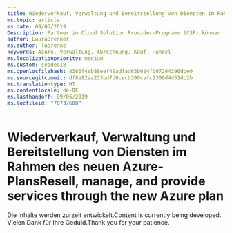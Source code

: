 ```yaml
---
title: Wiederverkauf, Verwaltung und Bereitstellung von Diensten im Rahmen des neuen Azure-Plans    | Partner Center
ms.topic: article
ms.date: 09/05/2019
Description: Partner im Cloud Solution Provider-Programm (CSP) können ihre Fähigkeit zur Unterstützung ihrer Azure-Kunden mithilfe des neuen Azure-Plans vereinfachen.
author: LauraBrenner
ms.author: labrenne
keywords: Azure, Verwaltung, Abrechnung, Kauf, Handel
ms.localizationpriority: medium
ms.custom: seodec18
ms.openlocfilehash: 8386f4eb88eef49adfad63b024fb07204396dce0
ms.sourcegitcommit: df8e92aa233bd7d0cecb300cafc2306d4d52dc2b
ms.translationtype: HT
ms.contentlocale: de-DE
ms.lasthandoff: 09/06/2019
ms.locfileid: "70737608"
---
```

# <a name="resell-manage-and-provide-services-through-the-new-azure-plan"></a><span data-ttu-id="c40be-104">Wiederverkauf, Verwaltung und Bereitstellung von Diensten im Rahmen des neuen Azure-Plans</span><span class="sxs-lookup"><span data-stu-id="c40be-104">Resell, manage, and provide services through the new Azure plan</span></span>

<span data-ttu-id="c40be-105">Die Inhalte werden zurzeit entwickelt.</span><span class="sxs-lookup"><span data-stu-id="c40be-105">Content is currently being developed.</span></span> <span data-ttu-id="c40be-106">Vielen Dank für Ihre Geduld.</span><span class="sxs-lookup"><span data-stu-id="c40be-106">Thank you for your patience.</span></span>
